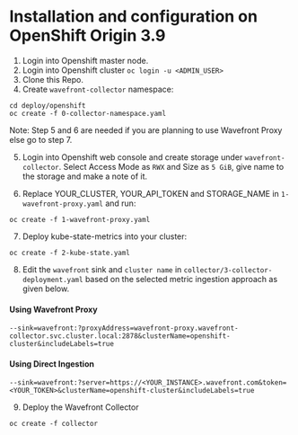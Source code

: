 # Installation and configuration on OpenShift Origin 3.9

1. Login into Openshift master node.
2. Login into Openshift cluster `oc login -u <ADMIN_USER>`
3. Clone this Repo.
4. Create `wavefront-collector` namespace:
```
cd deploy/openshift
oc create -f 0-collector-namespace.yaml
```
Note: Step 5 and 6 are needed if you are planning to use Wavefront Proxy else go to step 7.

5. Login into Openshift web console and create storage under `wavefront-collector`. Select Access Mode as `RWX` and Size as `5 GiB`, give name to the storage and make a note of it.

6. Replace YOUR_CLUSTER, YOUR_API_TOKEN and STORAGE_NAME in `1-wavefront-proxy.yaml` and run:
```
oc create -f 1-wavefront-proxy.yaml
```
7. Deploy kube-state-metrics into your cluster:
```
oc create -f 2-kube-state.yaml
```
8. Edit the `wavefront` sink and `cluster name` in `collector/3-collector-deployment.yaml` based on the selected metric ingestion approach as given below.
#### Using Wavefront Proxy

```
--sink=wavefront:?proxyAddress=wavefront-proxy.wavefront-collector.svc.cluster.local:2878&clusterName=openshift-cluster&includeLabels=true
```

#### Using Direct Ingestion
```
--sink=wavefront:?server=https://<YOUR_INSTANCE>.wavefront.com&token=<YOUR_TOKEN>&clusterName=openshift-cluster&includeLabels=true
```
9. Deploy the Wavefront Collector
```
oc create -f collector
```
